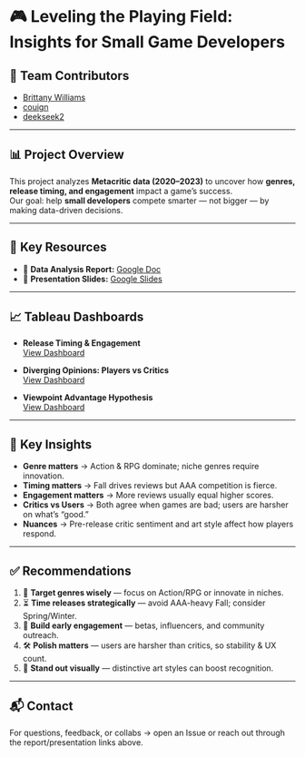 # 🎮 Leveling the Playing Field: Insights for Small Game Developers  

## 👥 Team Contributors  
- [Brittany Williams](https://github.com/BrittMWills)  
- [couign](https://github.com/couign)  
- [deekseek2](https://github.com/deekseek2)  

---

## 📊 Project Overview  
This project analyzes **Metacritic data (2020–2023)** to uncover how **genres, release timing, and engagement** impact a game’s success.  
Our goal: help **small developers** compete smarter — not bigger — by making data-driven decisions.  

---

## 🔗 Key Resources  

- 📑 **Data Analysis Report:** [Google Doc](https://docs.google.com/document/d/1EA1DI7DB3s7uhRAVsTbfzYydzXapT7kS/edit)  
- 🎤 **Presentation Slides:** [Google Slides](https://docs.google.com/presentation/d/1P2xPf5Op68zOYUIGWB4ZEhh3vk2hvZcT/edit?slide=id.p5#slide=id.p5)  

---

## 📈 Tableau Dashboards  

- **Release Timing & Engagement**  
  [View Dashboard](https://public.tableau.com/app/profile/brittany.williams2558/viz/PlayerOneInsights_twbFINAL/Story1)  

- **Diverging Opinions: Players vs Critics**  
  [View Dashboard](https://public.tableau.com/views/CODEPUDDING92025/CriticsvsUsersmetacriticdata2013-2023PCgames?:language=en-US&:sid=&:redirect=auth&:display_count=n&:origin=viz_share_link)  

- **Viewpoint Advantage Hypothesis**  
  [View Dashboard](https://public.tableau.com/views/pcgameprojecttest/Story1?:language=en-US&publish=yes&:sid=&:redirect=auth&:display_count=n&:origin=viz_share_link)  

---

## 🧠 Key Insights  

- **Genre matters** → Action & RPG dominate; niche genres require innovation.  
- **Timing matters** → Fall drives reviews but AAA competition is fierce.  
- **Engagement matters** → More reviews usually equal higher scores.  
- **Critics vs Users** → Both agree when games are bad; users are harsher on what’s “good.”  
- **Nuances** → Pre-release critic sentiment and art style affect how players respond.  

---

## ✅ Recommendations  

1. 🎯 **Target genres wisely** — focus on Action/RPG or innovate in niches.  
2. ⏳ **Time releases strategically** — avoid AAA-heavy Fall; consider Spring/Winter.  
3. 🚀 **Build early engagement** — betas, influencers, and community outreach.  
4. 🛠 **Polish matters** — users are harsher than critics, so stability & UX count.  
5. 🎨 **Stand out visually** — distinctive art styles can boost recognition.  

---

## 📬 Contact  
For questions, feedback, or collabs → open an Issue or reach out through the report/presentation links above.  

